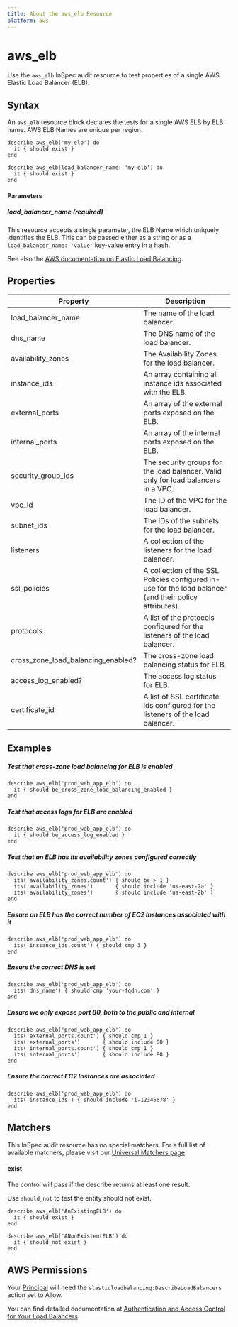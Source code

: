 ```yaml
---
title: About the aws_elb Resource
platform: aws
---
```


# aws\_elb

Use the `aws_elb` InSpec audit resource to test properties of a single AWS Elastic Load Balancer (ELB).

## Syntax

An `aws_elb` resource block declares the tests for a single AWS ELB by ELB name. AWS ELB Names are unique per region.

    describe aws_elb('my-elb') do
      it { should exist }
    end

    describe aws_elb(load_balancer_name: 'my-elb') do
      it { should exist }
    end
    
#### Parameters

##### load\_balancer\_name _(required)_

This resource accepts a single parameter, the ELB Name which uniquely identifies the ELB. 
This can be passed either as a string or as a `load_balancer_name: 'value'` key-value entry in a hash.

See also the [AWS documentation on Elastic Load Balancing](https://docs.aws.amazon.com/elasticloadbalancing/latest/APIReference).

## Properties

|Property                               | Description|
| ---                                   | --- |
|load\_balancer\_name                   | The name of the load balancer. |
|dns\_name                              | The DNS name of the load balancer. |
|availability\_zones                    | The Availability Zones for the load balancer. |
|instance\_ids                          | An array containing all instance ids associated with the ELB. |
|external\_ports                        | An array of the external ports exposed on the ELB. |
|internal\_ports                        | An array of the internal ports exposed on the ELB. |
|security\_group\_ids                   | The security groups for the load balancer. Valid only for load balancers in a VPC. |
|vpc\_id                                | The ID of the VPC for the load balancer. |
|subnet\_ids                            | The IDs of the subnets for the load balancer. |
|listeners                              | A collection of the listeners for the load balancer. |
|ssl_policies                           | A collection of the SSL Policies configured in-use for the load balancer (and their policy attributes). |
|protocols                              | A list of the protocols configured for the listeners of the load balancer. |
|cross\_zone\_load\_balancing\_enabled? | The cross-zone load balancing status for ELB. |
|access\_log\_enabled?                  | The access log status for ELB. |
|certificate\_id                        | A list of SSL certificate ids configured for the listeners of the load balancer. |

## Examples

##### Test that cross-zone load balancing for ELB is enabled
    describe aws_elb('prod_web_app_elb') do
      it { should be_cross_zone_load_balancing_enabled }
    end

##### Test that access logs for ELB are enabled
    describe aws_elb('prod_web_app_elb') do
      it { should be_access_log_enabled }
    end

##### Test that an ELB has its availability zones configured correctly
    describe aws_elb('prod_web_app_elb') do
      its('availability_zones.count') { should be > 1 }
      its('availability_zones')       { should include 'us-east-2a' }
      its('availability_zones')       { should include 'us-east-2b' }
    end

##### Ensure an ELB has the correct number of EC2 Instances associated with it
    describe aws_elb('prod_web_app_elb') do
      its('instance_ids.count') { should cmp 3 }
    end
    
##### Ensure the correct DNS is set 
    describe aws_elb('prod_web_app_elb') do
      its('dns_name') { should cmp 'your-fqdn.com' }
    end

##### Ensure we only expose port 80, both to the public and internal
    describe aws_elb('prod_web_app_elb') do
      its('external_ports.count') { should cmp 1 }
      its('external_ports')       { should include 80 }
      its('internal_ports.count') { should cmp 1 }
      its('internal_ports')       { should include 80 }
    end

##### Ensure the correct EC2 Instances are associated
    describe aws_elb('prod_web_app_elb') do
      its('instance_ids') { should include 'i-12345678' }
    end

## Matchers

This InSpec audit resource has no special matchers. For a full list of available matchers, please visit our [Universal Matchers page](https://www.inspec.io/docs/reference/matchers/).

#### exist

The control will pass if the describe returns at least one result.

Use `should_not` to test the entity should not exist.

    describe aws_elb('AnExistingELB') do
      it { should exist }
    end

    describe aws_elb('ANonExistentELB') do
      it { should_not exist }
    end

## AWS Permissions

Your [Principal](https://docs.aws.amazon.com/IAM/latest/UserGuide/intro-structure.html#intro-structure-principal) will need the `elasticloadbalancing:DescribeLoadBalancers` action set to Allow.

You can find detailed documentation at [Authentication and Access Control for Your Load Balancers](https://docs.aws.amazon.com/elasticloadbalancing/latest/userguide/load-balancer-authentication-access-control.html)
